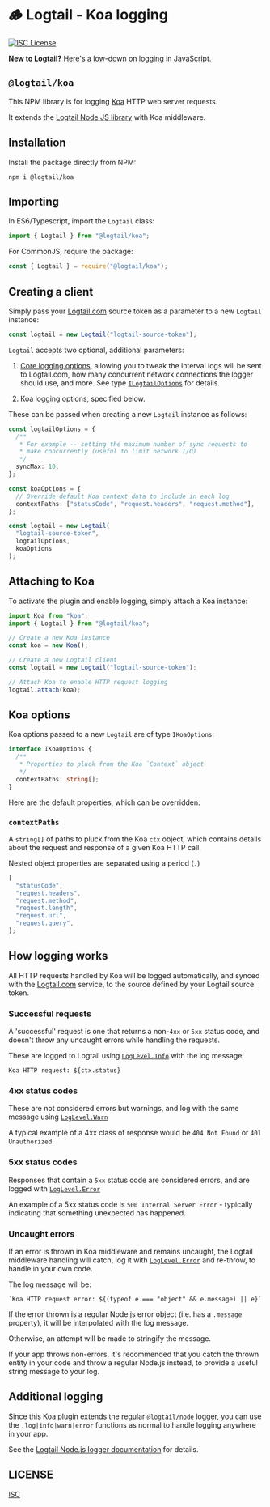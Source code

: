# 🪵 Logtail - Koa logging

[![ISC License](https://img.shields.io/badge/license-ISC-ff69b4.svg)](LICENSE.md)

**New to Logtail?** [Here's a low-down on logging in JavaScript.](https://github.com/logtail/logtail-js)

## `@logtail/koa`

This NPM library is for logging [Koa](https://koajs.com/) HTTP web server requests.

It extends the [Logtail Node JS library](https://github.com/logtail/logtail-js/tree/master/packages/node) with Koa middleware.

## Installation

Install the package directly from NPM:

```
npm i @logtail/koa
```

## Importing

In ES6/Typescript, import the `Logtail` class:

```typescript
import { Logtail } from "@logtail/koa";
```

For CommonJS, require the package:

```js
const { Logtail } = require("@logtail/koa");
```

## Creating a client

Simply pass your [Logtail.com](https://logtail.com) source token as a parameter to a new `Logtail` instance:

```typescript
const logtail = new Logtail("logtail-source-token");
```

`Logtail` accepts two optional, additional parameters:

1. [Core logging options](https://github.com/logtail/logtail-js/tree/master/packages/types#ilogtailoptions), allowing you to tweak the interval logs will be sent to Logtail.com, how many concurrent network connections the logger should use, and more. See type [`ILogtailOptions`](https://github.com/logtail/logtail-js/tree/master/packages/types#ilogtailoptions) for details.

2. Koa logging options, specified below.

These can be passed when creating a new `Logtail` instance as follows:

```typescript
const logtailOptions = {
  /**
   * For example -- setting the maximum number of sync requests to
   * make concurrently (useful to limit network I/O)
   */
  syncMax: 10,
};

const koaOptions = {
  // Override default Koa context data to include in each log
  contextPaths: ["statusCode", "request.headers", "request.method"],
};

const logtail = new Logtail(
  "logtail-source-token",
  logtailOptions,
  koaOptions
);
```

## Attaching to Koa

To activate the plugin and enable logging, simply attach a Koa instance:

```typescript
import Koa from "koa";
import { Logtail } from "@logtail/koa";

// Create a new Koa instance
const koa = new Koa();

// Create a new Logtail client
const logtail = new Logtail("logtail-source-token");

// Attach Koa to enable HTTP request logging
logtail.attach(koa);
```

## Koa options

Koa options passed to a new `Logtail` are of type `IKoaOptions`:

```typescript
interface IKoaOptions {
  /**
   * Properties to pluck from the Koa `Context` object
   */
  contextPaths: string[];
}
```

Here are the default properties, which can be overridden:

### `contextPaths`

A `string[]` of paths to pluck from the Koa `ctx` object, which contains details about the request and response of a given Koa HTTP call.

Nested object properties are separated using a period (`.`)

```js
[
  "statusCode",
  "request.headers",
  "request.method",
  "request.length",
  "request.url",
  "request.query",
];
```

## How logging works

All HTTP requests handled by Koa will be logged automatically, and synced with the [Logtail.com](https://logtail.com) service, to the source defined by your Logtail source token.

### Successful requests

A 'successful' request is one that returns a non-`4xx` or `5xx` status code, and doesn't throw any uncaught errors while handling the requests.

These are logged to Logtail using [`LogLevel.Info`](https://github.com/logtail/logtail-js/tree/master/packages/types#loglevel) with the log message:

```
Koa HTTP request: ${ctx.status}
```

### 4xx status codes

These are not considered errors but warnings, and log with the same message using [`LogLevel.Warn`](https://github.com/logtail/logtail-js/tree/master/packages/types#loglevel)

A typical example of a 4xx class of response would be `404 Not Found` or `401 Unauthorized`.

### 5xx status codes

Responses that contain a `5xx` status code are considered errors, and are logged with [`LogLevel.Error`](https://github.com/logtail/logtail-js/tree/master/packages/types#loglevel)

An example of a 5xx status code is `500 Internal Server Error` - typically indicating that something unexpected has happened.

### Uncaught errors

If an error is thrown in Koa middleware and remains uncaught, the Logtail middleware handling will catch, log it with [`LogLevel.Error`](https://github.com/logtail/logtail-js/tree/master/packages/types#loglevel) and re-throw, to handle in your own code.

The log message will be:

```
`Koa HTTP request error: ${(typeof e === "object" && e.message) || e}`
```

If the error thrown is a regular Node.js error object (i.e. has a `.message` property), it will be interpolated with the log message.

Otherwise, an attempt will be made to stringify the message.

If your app throws non-errors, it's recommended that you catch the thrown entity in your code and throw a regular Node.js instead, to provide a useful string message to your log.

## Additional logging

Since this Koa plugin extends the regular [`@logtail/node`](https://github.com/logtail/logtail-js/tree/master/packages/node) logger, you can use the `.log|info|warn|error` functions as normal to handle logging anywhere in your app.

See the [Logtail Node.js logger documentation](https://github.com/logtail/logtail-js/tree/master/packages/node#documentation) for details.

## LICENSE

[ISC](LICENSE.md)
